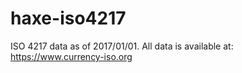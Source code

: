 # haxe-iso4217

ISO 4217 data as of 2017/01/01. All data is available at: https://www.currency-iso.org
